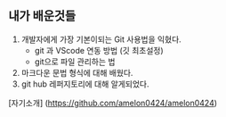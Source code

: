 ## 내가 배운것들

1. 개발자에게 가장 기본이되는 Git 사용법을 익혔다.
    * git 과 VScode 연동 방법 (깃 최초설정)
    * git으로 파일 관리하는 법
2. 마크다운 문법 형식에 대해 배웠다.
3. git hub 레퍼지토리에 대해 알게되었다.



[자기소개] (https://github.com/amelon0424/amelon0424)